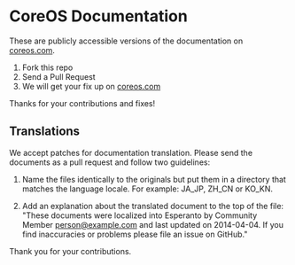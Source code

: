 # CoreOS Documentation

These are publicly accessible versions of the documentation on [coreos.com](http://coreos.com/docs/).

1. Fork this repo
2. Send a Pull Request
3. We will get your fix up on [coreos.com](http://coreos.com/docs/)

Thanks for your contributions and fixes!

## Translations

We accept patches for documentation translation. Please send the
documents as a pull request and follow two guidelines:

1. Name the files identically to the originals but put them in a
   directory that matches the language locale. For example: JA\_JP,
   ZH\_CN or KO\_KN.

2. Add an explanation about the translated document to the top of the
   file: "These documents were localized into Esperanto by Community
   Member <person@example.com> and last updated on 2014-04-04. If you
   find inaccuracies or problems please file an issue on GitHub."

Thank you for your contributions.
